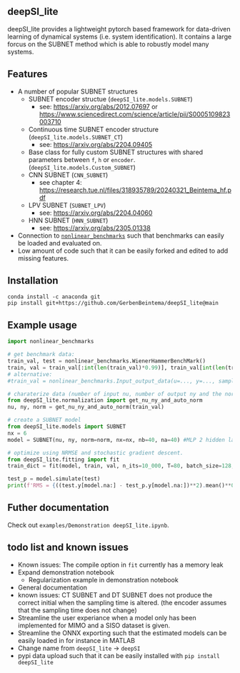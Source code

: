 ## deepSI\_lite

deepSI\_lite provides a lightweight pytorch based framework for data-driven learning of dynamical systems (i.e. system identification). It contains a large forcus on the SUBNET method which is able to robustly model many systems.

## Features

* A number of popular SUBNET structures
  * SUBNET encoder structue (`deepSI_lite.models.SUBNET`)
    * see: https://arxiv.org/abs/2012.07697 or https://www.sciencedirect.com/science/article/pii/S0005109823003710
  * Continuous time SUBNET encoder structure (`deepSI_lite.models.SUBNET_CT`)
    * see: https://arxiv.org/abs/2204.09405 
  * Base class for fully custom SUBNET structures with shared parameters between `f`, `h` or `encoder`. (`deepSI_lite.models.Custom_SUBNET`)
  * CNN SUBNET (`CNN_SUBNET`)
    * see chapter 4: https://research.tue.nl/files/318935789/20240321_Beintema_hf.pdf
  * LPV SUBNET (`SUBNET_LPV`)
    * see: https://arxiv.org/abs/2204.04060
  * HNN SUBNET (`HNN_SUBNET`)
    * see: https://arxiv.org/abs/2305.01338
* Connection to [`nonlinear_benchmarks`](https://github.com/GerbenBeintema/nonlinear_benchmarks) such that benchmarks can easily be loaded and evaluated on.
* Low amount of code such that it can be easily forked and edited to add missing features.

## Installation

```
conda install -c anaconda git
pip install git+https://github.com/GerbenBeintema/deepSI_lite@main
```

## Example usage

```python
import nonlinear_benchmarks

# get benchmark data:
train_val, test = nonlinear_benchmarks.WienerHammerBenchMark()
train, val = train_val[:int(len(train_val)*0.99)], train_val[int(len(train_val)*0.99):] #split train and val
# alternative:
#train_val = nonlinear_benchmarks.Input_output_data(u=..., y=..., sampling_time=...)

# charaterize data (number of input nu, number of output ny and the norm)
from deepSI_lite.normalization import get_nu_ny_and_auto_norm
nu, ny, norm = get_nu_ny_and_auto_norm(train_val)

# create a SUBNET model
from deepSI_lite.models import SUBNET
nx = 6
model = SUBNET(nu, ny, norm=norm, nx=nx, nb=40, na=40) #MLP 2 hidden layer for all three components

# optimize using NRMSE and stochastic gradient descent.
from deepSI_lite.fitting import fit
train_dict = fit(model, train, val, n_its=10_000, T=80, batch_size=128, stride=1, val_freq=100)

test_p = model.simulate(test)
print(f'RMS = {((test.y[model.na:] - test_p.y[model.na:])**2).mean()**0.5:.5f}')
```

## Futher documentation

Check out `examples/Demonstration deepSI_lite.ipynb`.

## todo list and known issues

* Known issues: The compile option in `fit` currently has a memory leak
* Expand demonstration notebook
  * Regularization example in demonstration notebook
* General documentation 
* known issues: CT SUBNET and DT SUBNET does not produce the correct initial when the sampling time is altered. (the encoder assumes that the sampling time does not change)
* Streamline the user experiance when a model only has been implemented for MIMO and a SISO dataset is given.
* Streamline the ONNX exporting such that the estimated models can be easily loaded in for instance in MATLAB
* Change name from `deepSI_lite` -> `deepSI` 
* pypi data upload such that it can be easily installed with `pip install deepSI_lite`
